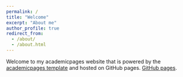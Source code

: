 ```yaml
---
permalink: /
title: "Welcome"
excerpt: "About me"
author_profile: true
redirect_from: 
  - /about/
  - /about.html
---
```


Welcome to my academicpages website that is powered by the [academicpages template](https://github.com/academicpages/academicpages.github.io) and hosted on GitHub pages. [GitHub pages](https://pages.github.com).

